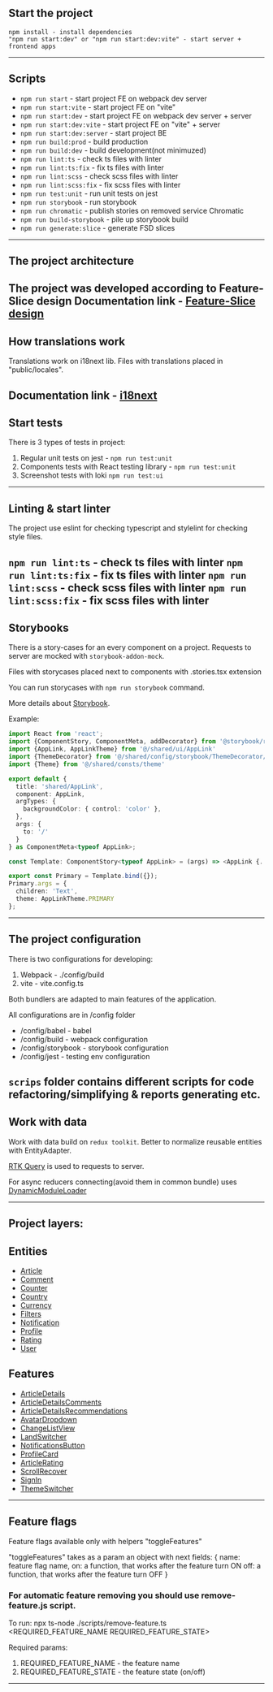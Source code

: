 ## Start the project
```
npm install - install dependencies
"npm run start:dev" or "npm run start:dev:vite" - start server + frontend apps
```
---
## Scripts
- `npm run start` - start project FE on webpack dev server
- `npm run start:vite` - start project FE on "vite" 
- `npm run start:dev` - start project FE on webpack dev server + server
- `npm run start:dev:vite` - start project FE on "vite"  + server
- `npm run start:dev:server` - start project BE
- `npm run build:prod` - build production
- `npm run build:dev` - build development(not minimuzed)
- `npm run lint:ts` - check ts files with linter
- `npm run lint:ts:fix` - fix ts files with linter
- `npm run lint:scss` - check scss files with linter
- `npm run lint:scss:fix` - fix scss files with linter
- `npm run test:unit` - run unit tests on jest
- `npm run storybook` - run storybook
- `npm run chromatic` - publish stories on removed service Chromatic
- `npm run build-storybook` - pile up storybook build 
- `npm run generate:slice` - generate FSD slices

---
## The project architecture
The project was developed according to Feature-Slice design
Documentation link - [Feature-Slice design](https://feature-sliced.design/)
---
## How translations work
Translations work on i18next lib.
Files with translations placed in "public/locales".

Documentation link - [i18next](https://www.i18next.com/)
---
## Start tests
There is 3 types of tests in project:
1. Regular unit tests on jest - `npm run test:unit`
2. Components tests with React testing library - `npm run test:unit`
3. Screenshot tests with loki `npm run test:ui`
---
## Linting & start linter
The project use eslint for checking typescript and stylelint for checking style files.

`npm run lint:ts` - check ts files with linter
`npm run lint:ts:fix` - fix ts files with linter
`npm run lint:scss` - check scss files with linter
`npm run lint:scss:fix` - fix scss files with linter
---
## Storybooks
There is a story-cases for an every component on a project.
Requests to server are mocked with `storybook-addon-mock`.

Files with storycases placed next to components with .stories.tsx extension

You can run storycases with `npm run storybook` command.

More details about [Storybook](https://storybook.js.org/).

Example:
```typescript jsx
import React from 'react';
import {ComponentStory, ComponentMeta, addDecorator} from '@storybook/react';
import {AppLink, AppLinkTheme} from '@/shared/ui/AppLink'
import {ThemeDecorator} from '@/shared/config/storybook/ThemeDecorator/ThemeDecorator'
import {Theme} from '@/shared/consts/theme'

export default {
  title: 'shared/AppLink',
  component: AppLink,
  argTypes: {
    backgroundColor: { control: 'color' },
  },
  args: {
    to: '/'
  }
} as ComponentMeta<typeof AppLink>;

const Template: ComponentStory<typeof AppLink> = (args) => <AppLink {...args} />;

export const Primary = Template.bind({});
Primary.args = {
  children: 'Text',
  theme: AppLinkTheme.PRIMARY
};
```
---
## The project configuration
There is two configurations for developing:
1. Webpack - ./config/build
2. vite - vite.config.ts

Both bundlers are adapted to main features of the application.

All configurations are in /config folder

- /config/babel - babel
- /config/build - webpack configuration
- /config/storybook - storybook configuration
- /config/jest - testing env configuration

`scrips` folder contains different scripts for code refactoring/simplifying & reports generating etc.
---
## Work with data

Work with data build on `redux toolkit`. Better to normalize reusable entities with EntityAdapter.

[RTK Query](https://redux-toolkit.js.org/rtk-query/overview) is used to requests to server.

For async reducers connecting(avoid them in common bundle) uses [DynamicModuleLoader](/src/shared/lib/components/DynamicModuleLoader/DynamicModuleLoader.tsx)

----

## Project layers:
## Entities
- [Article](/src/entities/Article)
- [Comment](/src/entities/Comment)
- [Counter](/src/entities/Counter)
- [Country](/src/entities/Country)
- [Currency](/src/entities/Currency)
- [Filters](/src/entities/Filters)
- [Notification](/src/entities/Notification)
- [Profile](/src/entities/Profile)
- [Rating](/src/entities/Rating)
- [User](/src/entities/User)

## Features
- [ArticleDetails](/src/features/ArticleDetails)
- [ArticleDetailsComments](/src/features/ArticleDetailsComments)
- [ArticleDetailsRecommendations](/src/features/ArticleDetailsRecommendations)
- [AvatarDropdown](/src/features/AvatarDropdown)
- [ChangeListView](/src/features/ChangeListView)
- [LandSwitcher](/src/features/LandSwitcher)
- [NotificationsButton](/src/features/NotificationsButton)
- [ProfileCard](/src/features/ProfileCard)
- [ArticleRating](/src/features/ProfileRating)
- [ScrollRecover](/src/features/ScrollRecover)
- [SignIn](/src/features/SignIn)
- [ThemeSwitcher](/src/features/ThemeSwitcher)

----
## Feature flags

Feature flags available only with helpers "toggleFeatures"

"toggleFeatures" takes as a param an object with next fields:
{
name: feature flag name,
on: a function, that works after the feature turn ON
off: a function, that works after the feature turn OFF
}

### For automatic feature removing you should use remove-feature.js script.

To run: npx ts-node ./scripts/remove-feature.ts <REQUIRED_FEATURE_NAME REQUIRED_FEATURE_STATE>

Required params:
1. REQUIRED_FEATURE_NAME - the feature name
2. REQUIRED_FEATURE_STATE - the feature state (on/off)

----